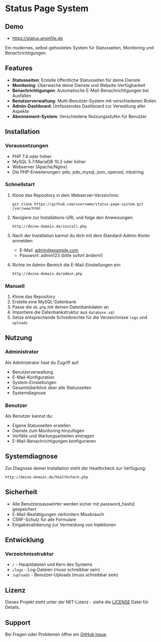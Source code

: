 # Status Page System
## Demo

- https://status.anonfile.de

Ein modernes, selbst-gehostetes System für Statusseiten, Monitoring und Benachrichtigungen.

## Features

- **Statusseiten**: Erstelle öffentliche Statusseiten für deine Dienste
- **Monitoring**: Überwache deine Dienste und Website-Verfügbarkeit
- **Benachrichtigungen**: Automatische E-Mail-Benachrichtigungen bei Ausfällen
- **Benutzerverwaltung**: Multi-Benutzer-System mit verschiedenen Rollen
- **Admin-Dashboard**: Umfassendes Dashboard zur Verwaltung aller Aspekte
- **Abonnement-System**: Verschiedene Nutzungsstufen für Benutzer

## Installation

### Voraussetzungen

- PHP 7.4 oder höher
- MySQL 5.7/MariaDB 10.2 oder höher
- Webserver (Apache/Nginx)
- Die PHP-Erweiterungen: pdo, pdo_mysql, json, openssl, mbstring

### Schnellstart

1. Klone das Repository in dein Webserver-Verzeichnis:
   ```
   git clone https://github.com/username/status-page-system.git /var/www/html
   ```

2. Navigiere zur Installations-URL und folge den Anweisungen:
   ```
   http://deine-domain.de/install.php
   ```

3. Nach der Installation kannst du dich mit dem Standard-Admin-Konto anmelden:
   - E-Mail: admin@example.com
   - Passwort: admin123 (bitte sofort ändern!)

4. Richte im Admin-Bereich die E-Mail-Einstellungen ein:
   ```
   http://deine-domain.de/admin.php
   ```

### Manuell

1. Klone das Repository
2. Erstelle eine MySQL-Datenbank
3. Passe die `db.php` mit deinen Datenbankdaten an
4. Importiere die Datenbankstruktur aus `database.sql`
5. Setze entsprechende Schreibrechte für die Verzeichnisse `logs` und `uploads`

## Nutzung

### Administrator

Als Administrator hast du Zugriff auf:
- Benutzerverwaltung
- E-Mail-Konfiguration
- System-Einstellungen
- Gesamtüberblick über alle Statusseiten
- Systemdiagnose

### Benutzer

Als Benutzer kannst du:
- Eigene Statusseiten erstellen
- Dienste zum Monitoring hinzufügen
- Vorfälle und Wartungsarbeiten eintragen
- E-Mail-Benachrichtigungen konfigurieren

## Systemdiagnose

Zur Diagnose deiner Installation steht der Healthcheck zur Verfügung:
```
http://deine-domain.de/healthcheck.php
```

## Sicherheit

- Alle Benutzerpasswörter werden sicher mit password_hash() gespeichert
- E-Mail-Bestätigungen verhindern Missbrauch
- CSRF-Schutz für alle Formulare
- Eingabevalidierung zur Vermeidung von Injektionen

## Entwicklung

### Verzeichnisstruktur

- `/` - Hauptdateien und Kern des Systems
- `/logs` - Log-Dateien (muss schreibbar sein)
- `/uploads` - Benutzer-Uploads (muss schreibbar sein)

## Lizenz

Dieses Projekt steht unter der MIT-Lizenz - siehe die [LICENSE](LICENSE) Datei für Details.

## Support

Bei Fragen oder Problemen öffne ein [GitHub Issue](https://github.com/username/status-page-system/issues).
